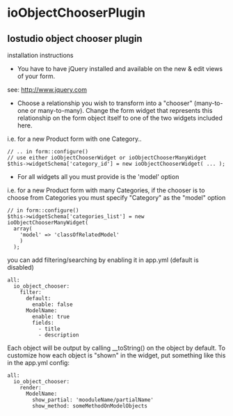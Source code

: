 ioObjectChooserPlugin
=====================

Iostudio object chooser plugin
------------------------------

installation instructions

* You have to have jQuery installed and available on the new & edit views of
your form.

see: http://www.jquery.com

* Choose a relationship you wish to transform into a "chooser" (many-to-one or
many-to-many).  Change the form widget that represents this relationship on
the form object itself to one of the two widgets included here.

i.e. for a new Product form with one Category..

    // .. in form::configure()
    // use either ioObjectChooserWidget or ioObjectChooserManyWidget
    $this->widgetSchema['category_id'] = new ioObjectChooserWidget( ... );


* For all widgets all you must provide is the 'model' option

i.e. for a new Product form with many Categories, if the chooser is to choose
from Categories you must specify "Category" as the "model" option
    
    // in form::configure()
    $this->widgetSchema['categories_list'] = new ioObjectChooserManyWidget(
      array(
        'model' => 'classOfRelatedModel'
        )
      );


you can add filtering/searching by enabling it in app.yml (default is disabled)

    all:
      io_object_chooser:
        filter:
          default:
            enable: false
          ModelName:
            enable: true
            fields:
              - title
              - description


Each object will be output by calling __toString() on the object by default.
To customize how each object is "shown" in the widget, put something like this
in the app.yml config:

    all:
      io_object_chooser:
        render:
          ModelName:
            show_partial: 'mooduleName/partialName'
            show_method: someMethodOnModelObjects

